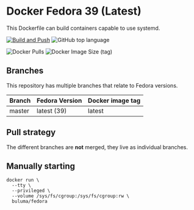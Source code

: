 Docker Fedora 39 (Latest)
=====================

This Dockerfile can build containers capable to use systemd.

[![Build and Push](https://github.com/buluma/docker-fedora/actions/workflows/fedora-39.yml/badge.svg)](https://github.com/buluma/docker-fedora/actions/workflows/fedora-39.yml)
![GitHub top language](https://img.shields.io/github/languages/top/buluma/docker-fedora)

![Docker Pulls](https://img.shields.io/docker/pulls/buluma/fedora?label=pulls&logo=docker&logoColor=white)
![Docker Image Size (tag)](https://img.shields.io/docker/image-size/buluma/fedora/latest?logo=docker&logoColor=white&label=latest)

Branches
--------

This repository has multiple branches that relate to Fedora versions.

|Branch |Fedora Version|Docker image tag|
|-------|--------------|----------------|
|master |latest (39)   |latest          |

Pull strategy
-------------

The different branches are **not** merged, they live as individual branches.

Manually starting
-----------------

```
docker run \
  --tty \
  --privileged \
  --volume /sys/fs/cgroup:/sys/fs/cgroup:rw \
  buluma/fedora
```
